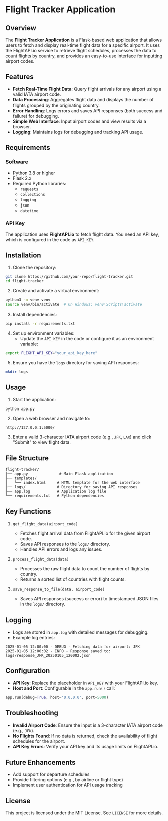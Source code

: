 # Flight Tracker Application

## Overview

The **Flight Tracker Application** is a Flask-based web application that allows users to fetch and display real-time flight data for a specific airport. It uses the FlightAPI.io service to retrieve flight schedules, processes the data to count flights by country, and provides an easy-to-use interface for inputting airport codes.

## Features

* **Fetch Real-Time Flight Data**: Query flight arrivals for any airport using a valid IATA airport code.
* **Data Processing**: Aggregates flight data and displays the number of flights grouped by the originating country.
* **Error Handling**: Logs errors and saves API responses (both success and failure) for debugging.
* **Simple Web Interface**: Input airport codes and view results via a browser.
* **Logging**: Maintains logs for debugging and tracking API usage.

## Requirements

### Software
* Python 3.8 or higher
* Flask 2.x
* Required Python libraries:
    * `requests`
    * `collections`
    * `logging`
    * `json`
    * `datetime`

### API Key
The application uses **FlightAPI.io** to fetch flight data. You need an API key, which is configured in the code as `API_KEY`.

## Installation

1. Clone the repository:
```bash
git clone https://github.com/your-repo/flight-tracker.git
cd flight-tracker
```

2. Create and activate a virtual environment:
```bash
python3 -m venv venv
source venv/bin/activate  # On Windows: venv\Scripts\activate
```

3. Install dependencies:
```bash
pip install -r requirements.txt
```

4. Set up environment variables:
    * Update the `API_KEY` in the code or configure it as an environment variable:
```bash
export FLIGHT_API_KEY="your_api_key_here"
```

5. Ensure you have the `logs` directory for saving API responses:
```bash
mkdir logs
```

## Usage

1. Start the application:
```bash
python app.py
```

2. Open a web browser and navigate to:
```
http://127.0.0.1:5000/
```

3. Enter a valid 3-character IATA airport code (e.g., `JFK`, `LAX`) and click "Submit" to view flight data.

## File Structure

```
flight-tracker/
├── app.py              # Main Flask application
├── templates/
│   └── index.html     # HTML template for the web interface
├── logs/              # Directory for saving API responses
├── app.log            # Application log file
└── requirements.txt   # Python dependencies
```

## Key Functions

1. `get_flight_data(airport_code)`
    * Fetches flight arrival data from FlightAPI.io for the given airport code.
    * Saves API responses to the `logs/` directory.
    * Handles API errors and logs any issues.

2. `process_flight_data(data)`
    * Processes the raw flight data to count the number of flights by country.
    * Returns a sorted list of countries with flight counts.

3. `save_response_to_file(data, airport_code)`
    * Saves API responses (success or error) to timestamped JSON files in the `logs/` directory.

## Logging

* Logs are stored in `app.log` with detailed messages for debugging.
* Example log entries:
```
2025-01-05 12:00:00 - DEBUG - Fetching data for airport: JFK
2025-01-05 12:00:02 - INFO - Response saved to: logs/response_JFK_20250105_120002.json
```

## Configuration

* **API Key**: Replace the placeholder in `API_KEY` with your FlightAPI.io key.
* **Host and Port**: Configurable in the `app.run()` call:
```python
app.run(debug=True, host='0.0.0.0', port=5000)
```

## Troubleshooting

* **Invalid Airport Code**: Ensure the input is a 3-character IATA airport code (e.g., `JFK`).
* **No Flights Found**: If no data is returned, check the availability of flight schedules for the airport.
* **API Key Errors**: Verify your API key and its usage limits on FlightAPI.io.

## Future Enhancements

* Add support for departure schedules
* Provide filtering options (e.g., by airline or flight type)
* Implement user authentication for API usage tracking

## License

This project is licensed under the MIT License. See `LICENSE` for more details.
